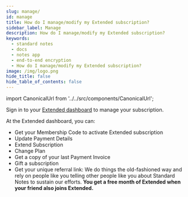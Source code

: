 ```yaml
---
slug: manage/
id: manage
title: How do I manage/modify my Extended subscription?
sidebar_label: Manage
description: How do I manage/modify my Extended subscription?
keywords:
  - standard notes
  - docs
  - notes app
  - end-to-end encryption
  - How do I manage/modify my Extended subscription?
image: /img/logo.png
hide_title: false
hide_table_of_contents: false
---
```


<!-- Copied from https://standardnotes.org/help/13/how-do-i-manage-modify-my-extended-subscription -->

import CanonicalUrl from '../../src/components/CanonicalUrl';

<CanonicalUrl
 canonicalUrl="https://standardnotes.org/help/13/how-do-i-manage-modify-my-extended-subscription"
/>

Sign in to your [Extended dashboard](https://dashboard.standardnotes.org/) to manage your subscription.

At the Extended dashboard, you can:

- Get your Membership Code to activate Extended subscription
- Update Payment Details
- Extend Subscription
- Change Plan
- Get a copy of your last Payment Invoice
- Gift a subscription
- Get your unique referral link: We do things the old-fashioned way and rely on people like you telling other people like you about Standard Notes to sustain our efforts. **You get a free month of Extended when your friend also joins Extended.**
